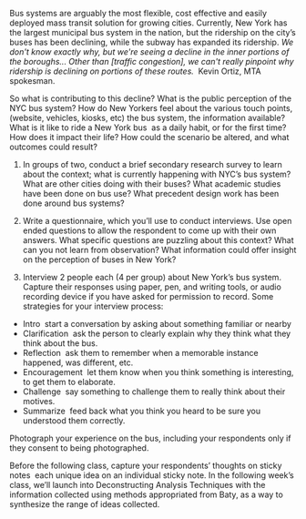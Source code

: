 Bus systems are arguably the most flexible, cost effective and easily deployed mass transit solution for growing cities. Currently, New York has the largest municipal bus system in the nation, but the ridership on the city’s buses has been declining, while the subway has expanded its ridership. *We don't know exactly why, but we're seeing a decline in the inner portions of the boroughs... Other than [traffic congestion], we can't really pinpoint why ridership is declining on portions of these routes.* ­ Kevin Ortiz, MTA spokesman. 

So what is contributing to this decline? What is the public perception of the NYC bus system? How do New Yorkers feel about the various touch points, (website, vehicles, kiosks, etc) the bus system, the information available? What is it like to ride a New York bus ­ as a daily habit, or for the first time? How does it impact their life? How could the scenario be altered, and what outcomes could result? 
 
1. In groups of two, conduct a brief secondary research survey to learn about the context; what is currently happening with NYC’s bus system? What are other cities doing with their buses? What academic studies have been done on bus use? What precedent design work has been done around bus systems?  
 
2. Write a questionnaire, which you’ll use to conduct interviews. Use open ended questions to allow the respondent to come up with their own answers. What specific questions are puzzling about this context? What can you not learn from observation? What information could offer insight on the perception of buses in New York? 
 
3. Interview 2 people each (4 per group) about New York’s bus system. 
Capture their responses using paper, pen, and writing tools, or audio recording device if you have asked for 
permission to record. Some strategies for your interview process: 

+ Intro ­ start a conversation by asking about something familiar or nearby 
+ Clarification ­ ask the person to clearly explain why they think what they think about the bus.  
+ Reflection ­ ask them to remember when a memorable instance happened, was different, etc. 
+ Encouragement ­ let them know when you think something is interesting, to get them to elaborate. 
+ Challenge ­ say something to challenge them to really think about their motives. 
+ Summarize ­ feed back what you think you heard to be sure you understood them correctly. 
 
Photograph your experience on the bus, including your respondents only if they consent to being 
photographed. 
 
Before the following class, capture your respondents’ thoughts on sticky notes ­ each unique idea on an individual 
sticky note. In the following week’s class, we’ll launch into Deconstructing Analysis Techniques with the information collected 
using methods appropriated from Baty, as a way to synthesize the range of ideas collected.  
